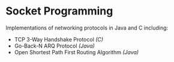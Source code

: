 Socket Programming
==================

Implementations of networking protocols in Java and C including:

- TCP 3-Way Handshake Protocol *(C)*
- Go-Back-N ARQ Protocol *(Java)*
- Open Shortest Path First Routing Algorithm *(Java)*
